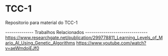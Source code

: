 # TCC-1
Repositorio para material do TCC-1

-------------- Trabalhos Relacionados -------------------------------
https://www.researchgate.net/publication/299778811_Learning_Levels_of_Mario_AI_Using_Genetic_Algorithms
https://www.youtube.com/watch?v=aeWmdojEJf0
